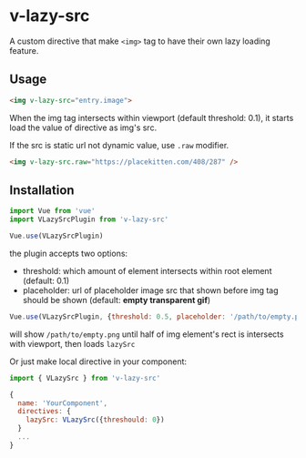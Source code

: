 # v-lazy-src

A custom directive that make `<img>` tag to have their own lazy loading feature.

## Usage

```html
<img v-lazy-src="entry.image">
```

When the img tag intersects within viewport (default threshold: 0.1), it starts load the value of directive as img's src.

If the src is static url not dynamic value, use `.raw` modifier.

```html
<img v-lazy-src.raw="https://placekitten.com/408/287" />
```

## Installation

```js
import Vue from 'vue'
import VLazySrcPlugin from 'v-lazy-src'

Vue.use(VLazySrcPlugin)
```

the plugin accepts two options:

- threshold: which amount of element intersects within root element (default: 0.1)
- placeholder: url of placeholder image src that shown before img tag should be shown (default: **empty transparent gif**)

```js
Vue.use(VLazySrcPlugin, {threshold: 0.5, placeholder: '/path/to/empty.png'})
```

will show `/path/to/empty.png` until half of img element's rect is intersects with viewport, then loads `lazySrc`

Or just make local directive in your component:

```js
import { VLazySrc } from 'v-lazy-src'

{
  name: 'YourComponent',
  directives: {
    lazySrc: VLazySrc({threshould: 0})
  }
  ...
}
```